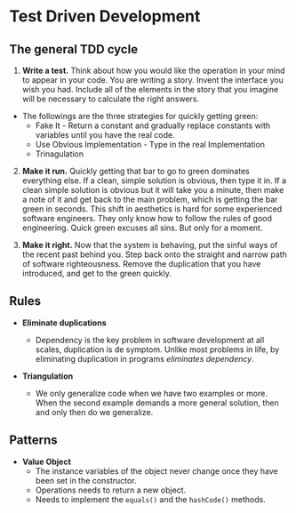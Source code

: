 # Test Driven Development

## The general TDD cycle

1. **Write a test.** Think about how you would like the operation in your mind to appear in your code. You are writing a story. Invent the interface you wish you had. Include all of the elements in the story that you imagine will be necessary to calculate the right answers.

- The followings are the three strategies for quickly getting green:
  - Fake It - Return a constant and gradually replace constants with variables until you have the real code.
  - Use Obvious Implementation - Type in the real Implementation
  - Trinagulation

2. **Make it run.** Quickly getting that bar to go to green dominates everything else. If a clean, simple solution is obvious, then type it in. If a clean simple solution is obvious but it will take you a minute, then make a note of it and get back to the main problem, which is getting the bar green in seconds. This shift in aesthetics is hard for some experienced software engineers. They only know how to follow the rules of good engineering. Quick green excuses all sins. But only for a moment.

3. **Make it right.** Now that the system is behaving, put the sinful ways of the recent past behind you. Step back onto the straight and narrow path of software righteousness. Remove the duplication that you have introduced, and get to the green quickly.

## Rules

- **Eliminate duplications**

  - Dependency is the key problem in software development at all scales, duplication is de symptom. Unlike most problems in life, by eliminating duplication in programs _eliminates dependency_.

- **Triangulation**
  - We only generalize code when we have two examples or more. When the second example demands a more general solution, then and only then do we generalize.

## Patterns

- **Value Object**
  - The instance variables of the object never change once they have been set in the constructor.
  - Operations needs to return a new object.
  - Needs to implement the `equals()` and the `hashCode()` methods.
